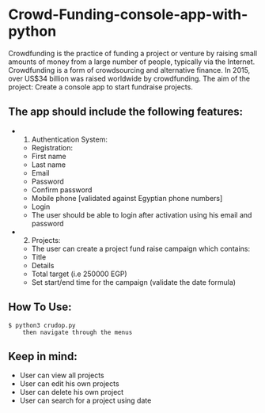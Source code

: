 # Crowd-Funding-console-app-with-python

Crowdfunding is the practice of funding a project or venture by raising small
amounts of money from a large number of people, typically via the Internet.
Crowdfunding is a form of crowdsourcing and alternative finance. In 2015,
over US$34 billion was raised worldwide by crowdfunding.
The aim of the project: Create a console app to start fundraise projects.

## The app should include the following features:
- 1) Authentication System:
  - Registration:
  - First name
  - Last name
  - Email
  - Password
  - Confirm password
  - Mobile phone [validated against Egyptian phone numbers]
  - Login
  - The user should be able to login after activation using his email and password
- 2) Projects:
  - The user can create a project fund raise campaign which contains:
  - Title
  - Details
  - Total target (i.e 250000 EGP)
  - Set start/end time for the campaign (validate the date formula) 
 
 
 ## How To Use:

```python3
$ python3 crudop.py
    then navigate through the menus
```
 
 ## Keep in mind:
- User can view all projects
- User can edit his own projects
- User can delete his own project
- User can search for a project using date
